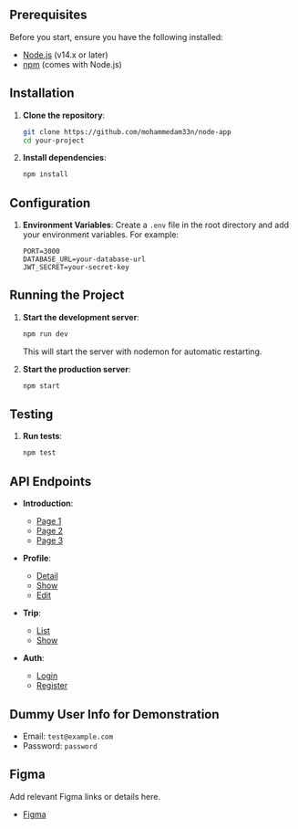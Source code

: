 

## Prerequisites ##
Before you start, ensure you have the following installed:
- [Node.js](https://nodejs.org/) (v14.x or later)
- [npm](https://www.npmjs.com/) (comes with Node.js)

## Installation ##

1. **Clone the repository**:
    ```bash
    git clone https://github.com/mohammedam33n/node-app
    cd your-project
    ```

2. **Install dependencies**:
    ```bash
    npm install
    ```

## Configuration ##

1. **Environment Variables**:
    Create a `.env` file in the root directory and add your environment variables. For example:
    ```env
    PORT=3000
    DATABASE_URL=your-database-url
    JWT_SECRET=your-secret-key
    ```

## Running the Project ##

1. **Start the development server**:
    ```bash
    npm run dev
    ```
    This will start the server with nodemon for automatic restarting.

2. **Start the production server**:
    ```bash
    npm start
    ```

## Testing ##

1. **Run tests**:
    ```bash
    npm test
    ```

## API Endpoints ##

- **Introduction**:
    - [Page 1](http://127.0.0.1:3000/introduction/page-1)
    - [Page 2](http://127.0.0.1:3000/introduction/page-2)
    - [Page 3](http://127.0.0.1:3000/introduction/page-3)

- **Profile**:
    - [Detail](http://127.0.0.1:3000/profile/detail)
    - [Show](http://127.0.0.1:3000/profile/show/(:id))
    - [Edit](http://127.0.0.1:3000/profile/edit/(:id))

- **Trip**:
    - [List](http://127.0.0.1:3000/trip/list)
    - [Show](http://127.0.0.1:3000/trip/show/(:id))

- **Auth**:
    - [Login](http://127.0.0.1:3000/auth/login)
    - [Register](http://127.0.0.1:3000/auth/register)

## Dummy User Info for Demonstration ##
- Email: `test@example.com`
- Password: `password`



## Figma ##
Add relevant Figma links or details here.
- [Figma](https://www.figma.com/design/Z3nEk4JK3vR3m5TFr066d5/TRIPIA-FINAL)

